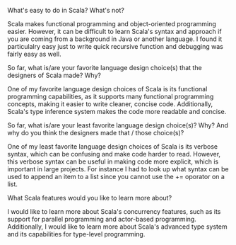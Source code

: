 What's easy to do in Scala? What's not?

Scala makes functional programming and object-oriented programming easier. However, it can be difficult to learn Scala's syntax and approach if you are coming from a background in Java or another language. I found it particulalry easy just to write quick recursive function and debugging was fairly easy as well. 

So far, what is/are your favorite language design choice(s) that the designers of Scala made? Why?

One of my favorite language design choices of Scala is its functional programming capabilities, as it supports many functional programming concepts, making it easier to write cleaner, concise code. Additionally, Scala's type inference system makes the code more readable and concise.

So far, what is/are your least favorite language design choice(s)? Why? And why do you think the designers made that / those choice(s)?

One of my least favorite language design choices of Scala is its verbose syntax, which can be confusing and make code harder to read. However, this verbose syntax can be useful in making code more explicit, which is important in large projects. For instance I had to look up what syntax can be used to append an item to a list since you cannot use the += oporator on a list. 

What Scala features would you like to learn more about?

I would like to learn more about Scala's concurrency features, such as its support for parallel programming and actor-based programming. Additionally, I would like to learn more about Scala's advanced type system and its capabilities for type-level programming.